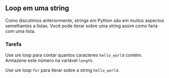 ## Loop em uma string

Como discutimos anteriormente, strings em Python são em muitos aspectos semelhantes a listas.
Você pode iterar sobre uma string assim como faria com uma lista.

### Tarefa
Use um loop para contar quantos caracteres `hello_world` contém. Armazene
este número na variável `length`.

<div class='hint'>Use um loop <code>for</code> para iterar sobre a string <code>hello_world</code>.</div>